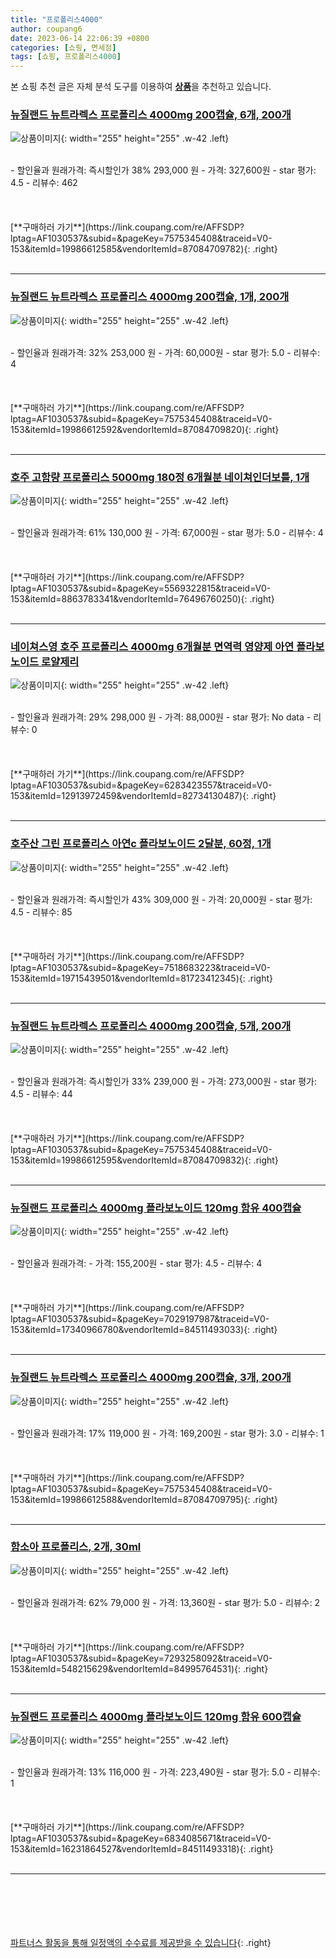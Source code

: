 ```yaml
---
title: "프로폴리스4000"
author: coupang6
date: 2023-06-14 22:06:39 +0800
categories: [쇼핑, 면세점]
tags: [쇼핑, 프로폴리스4000]
---
```


본 쇼핑 추천 글은 자체 분석 도구를 이용하여 [**상품**](https://link.coupang.com/a/bao1ui)을 추천하고 있습니다.

### [뉴질랜드 뉴트라렉스 프로폴리스 4000mg 200캡슐, 6개, 200개](https://link.coupang.com/re/AFFSDP?lptag=AF1030537&subid=&pageKey=7575345408&traceid=V0-153&itemId=19986612585&vendorItemId=87084709782)

![상품이미지](https://thumbnail9.coupangcdn.com/thumbnails/remote/230x230ex/image/vendor_inventory/8717/510d861d41eaa0379ec57faba10b140a22b7b86fcc1c34a52d9fe0a9e4eb.jpg){: width="255" height="255" .w-42 .left}


<br>
- 할인율과 원래가격: 즉시할인가 38%  293,000   원
- 가격: 327,600원
- star 평가: 4.5
- 리뷰수: 462
<br>
<br>
<br>
<br>
[**구매하러 가기**](https://link.coupang.com/re/AFFSDP?lptag=AF1030537&subid=&pageKey=7575345408&traceid=V0-153&itemId=19986612585&vendorItemId=87084709782){: .right}
<br>
<br>

---

### [뉴질랜드 뉴트라렉스 프로폴리스 4000mg 200캡슐, 1개, 200개](https://link.coupang.com/re/AFFSDP?lptag=AF1030537&subid=&pageKey=7575345408&traceid=V0-153&itemId=19986612592&vendorItemId=87084709820)

![상품이미지](https://thumbnail8.coupangcdn.com/thumbnails/remote/230x230ex/image/vendor_inventory/99c7/d2ffd2d319e35137824bee064858ff697a19f585f84617a0a16855716be0.jpg){: width="255" height="255" .w-42 .left}


<br>
- 할인율과 원래가격: 32%  253,000   원
- 가격: 60,000원
- star 평가: 5.0
- 리뷰수: 4
<br>
<br>
<br>
<br>
[**구매하러 가기**](https://link.coupang.com/re/AFFSDP?lptag=AF1030537&subid=&pageKey=7575345408&traceid=V0-153&itemId=19986612592&vendorItemId=87084709820){: .right}
<br>
<br>

---

### [호주 고함량 프로폴리스 5000mg 180정 6개월분 네이쳐인더보틀, 1개](https://link.coupang.com/re/AFFSDP?lptag=AF1030537&subid=&pageKey=5569322815&traceid=V0-153&itemId=8863783341&vendorItemId=76496760250)

![상품이미지](https://thumbnail9.coupangcdn.com/thumbnails/remote/230x230ex/image/vendor_inventory/6034/3cbd809461508234cc4b7afcb6c2875f1ec2a32565dc26783e129b477130.jpg){: width="255" height="255" .w-42 .left}


<br>
- 할인율과 원래가격: 61%  130,000   원
- 가격: 67,000원
- star 평가: 5.0
- 리뷰수: 4
<br>
<br>
<br>
<br>
[**구매하러 가기**](https://link.coupang.com/re/AFFSDP?lptag=AF1030537&subid=&pageKey=5569322815&traceid=V0-153&itemId=8863783341&vendorItemId=76496760250){: .right}
<br>
<br>

---

### [네이쳐스영 호주 프로폴리스 4000mg 6개월분 면역력 영양제 아연 플라보노이드 로얄제리](https://link.coupang.com/re/AFFSDP?lptag=AF1030537&subid=&pageKey=6283423557&traceid=V0-153&itemId=12913972459&vendorItemId=82734130487)

![상품이미지](https://thumbnail7.coupangcdn.com/thumbnails/remote/230x230ex/image/vendor_inventory/0b02/64b62d26fcbd29d5c32ab35b561986cbe1e65a536915ca1ca2d238017769.jpg){: width="255" height="255" .w-42 .left}


<br>
- 할인율과 원래가격: 29%  298,000   원
- 가격: 88,000원
- star 평가: No data
- 리뷰수: 0
<br>
<br>
<br>
<br>
[**구매하러 가기**](https://link.coupang.com/re/AFFSDP?lptag=AF1030537&subid=&pageKey=6283423557&traceid=V0-153&itemId=12913972459&vendorItemId=82734130487){: .right}
<br>
<br>

---

### [호주산 그린 프로폴리스 아연c 플라보노이드 2달분, 60정, 1개](https://link.coupang.com/re/AFFSDP?lptag=AF1030537&subid=&pageKey=7518683223&traceid=V0-153&itemId=19715439501&vendorItemId=81723412345)

![상품이미지](https://thumbnail8.coupangcdn.com/thumbnails/remote/230x230ex/image/vendor_inventory/52b6/1aa12044a5d985d1340f190e660b7fb37a877310f90f52957ceb00d493de.jpg){: width="255" height="255" .w-42 .left}


<br>
- 할인율과 원래가격: 즉시할인가 43%  309,000   원
- 가격: 20,000원
- star 평가: 4.5
- 리뷰수: 85
<br>
<br>
<br>
<br>
[**구매하러 가기**](https://link.coupang.com/re/AFFSDP?lptag=AF1030537&subid=&pageKey=7518683223&traceid=V0-153&itemId=19715439501&vendorItemId=81723412345){: .right}
<br>
<br>

---

### [뉴질랜드 뉴트라렉스 프로폴리스 4000mg 200캡슐, 5개, 200개](https://link.coupang.com/re/AFFSDP?lptag=AF1030537&subid=&pageKey=7575345408&traceid=V0-153&itemId=19986612595&vendorItemId=87084709832)

![상품이미지](https://thumbnail8.coupangcdn.com/thumbnails/remote/230x230ex/image/vendor_inventory/89ff/14393d052fa46b141a894038fb0d3460115bd4b914c0d6047721dd1efc33.jpg){: width="255" height="255" .w-42 .left}


<br>
- 할인율과 원래가격: 즉시할인가 33%  239,000   원
- 가격: 273,000원
- star 평가: 4.5
- 리뷰수: 44
<br>
<br>
<br>
<br>
[**구매하러 가기**](https://link.coupang.com/re/AFFSDP?lptag=AF1030537&subid=&pageKey=7575345408&traceid=V0-153&itemId=19986612595&vendorItemId=87084709832){: .right}
<br>
<br>

---

### [뉴질랜드 프로폴리스 4000mg 플라보노이드 120mg 함유 400캡슐](https://link.coupang.com/re/AFFSDP?lptag=AF1030537&subid=&pageKey=7029197987&traceid=V0-153&itemId=17340966780&vendorItemId=84511493033)

![상품이미지](https://thumbnail9.coupangcdn.com/thumbnails/remote/230x230ex/image/vendor_inventory/9300/eaf5cf475f5ae04db55b4509b13f69e20fd7c7296125cfba8777e7539463.jpeg){: width="255" height="255" .w-42 .left}


<br>
- 할인율과 원래가격: 
- 가격: 155,200원
- star 평가: 4.5
- 리뷰수: 4
<br>
<br>
<br>
<br>
[**구매하러 가기**](https://link.coupang.com/re/AFFSDP?lptag=AF1030537&subid=&pageKey=7029197987&traceid=V0-153&itemId=17340966780&vendorItemId=84511493033){: .right}
<br>
<br>

---

### [뉴질랜드 뉴트라렉스 프로폴리스 4000mg 200캡슐, 3개, 200개](https://link.coupang.com/re/AFFSDP?lptag=AF1030537&subid=&pageKey=7575345408&traceid=V0-153&itemId=19986612588&vendorItemId=87084709795)

![상품이미지](https://thumbnail10.coupangcdn.com/thumbnails/remote/230x230ex/image/vendor_inventory/2c08/d97004133de8e38e5b224fa713a0703fb12e472d5efb27193019ab987ce7.jpg){: width="255" height="255" .w-42 .left}


<br>
- 할인율과 원래가격: 17%  119,000   원
- 가격: 169,200원
- star 평가: 3.0
- 리뷰수: 1
<br>
<br>
<br>
<br>
[**구매하러 가기**](https://link.coupang.com/re/AFFSDP?lptag=AF1030537&subid=&pageKey=7575345408&traceid=V0-153&itemId=19986612588&vendorItemId=87084709795){: .right}
<br>
<br>

---

### [함소아 프로폴리스, 2개, 30ml](https://link.coupang.com/re/AFFSDP?lptag=AF1030537&subid=&pageKey=7293258092&traceid=V0-153&itemId=548215629&vendorItemId=84995764531)

![상품이미지](https://thumbnail10.coupangcdn.com/thumbnails/remote/230x230ex/image/retail/images/1070919833936422-5a80fb21-4fe3-4312-9455-feb1094d0feb.jpg){: width="255" height="255" .w-42 .left}


<br>
- 할인율과 원래가격: 62%  79,000   원
- 가격: 13,360원
- star 평가: 5.0
- 리뷰수: 2
<br>
<br>
<br>
<br>
[**구매하러 가기**](https://link.coupang.com/re/AFFSDP?lptag=AF1030537&subid=&pageKey=7293258092&traceid=V0-153&itemId=548215629&vendorItemId=84995764531){: .right}
<br>
<br>

---

### [뉴질랜드 프로폴리스 4000mg 플라보노이드 120mg 함유 600캡슐](https://link.coupang.com/re/AFFSDP?lptag=AF1030537&subid=&pageKey=6834085671&traceid=V0-153&itemId=16231864527&vendorItemId=84511493318)

![상품이미지](https://thumbnail7.coupangcdn.com/thumbnails/remote/230x230ex/image/vendor_inventory/a23c/e870ef5d363b38e556ee1be3261a9338093ad38dac4ca5c290e5ce573b7f.jpeg){: width="255" height="255" .w-42 .left}


<br>
- 할인율과 원래가격: 13%  116,000   원
- 가격: 223,490원
- star 평가: 5.0
- 리뷰수: 1
<br>
<br>
<br>
<br>
[**구매하러 가기**](https://link.coupang.com/re/AFFSDP?lptag=AF1030537&subid=&pageKey=6834085671&traceid=V0-153&itemId=16231864527&vendorItemId=84511493318){: .right}
<br>
<br>

---
<br><br><br><br><br> [파트너스 활동을 통해 일정액의 수수료를 제공받을 수 있습니다](https://link.coupang.com/a/bao1ui){: .right}